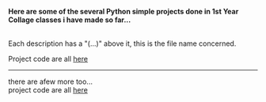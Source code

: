 **Here are some of the several Python simple projects done in 1st Year Collage classes i have made so far...**  <br><br>



Each description has a "(...)" above it, this is the file name concerned.  



Project code are all [here](https://github.com/Rocket-007/First-year-College-Class-Projects-2021-)<br>  

---


there are afew more too...  
project code are all [here](https://github.com/Rocket-007/First-year-College-Class-Projects-2021-)<br>  
